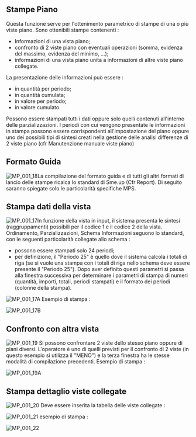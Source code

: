 ## Stampe Piano
Questa funzione serve per l'ottenimento parametrico di stampe di una o più viste piano.
Sono ottenibili stampe contenenti : 
 * Informazioni di una vista piano;
 * confronto di 2 viste piano con eventuali operazioni (somma, evidenza del massimo, evidenza del minimo, ...);
 * informazioni di una vista piano unita a informazioni di altre viste piano collegate.

La presentazione delle informazioni può essere : 
 * in quantità per periodo;
 * in quantità cumulata;
 * in valore per periodo;
 * in valore cumulato.

Possono essere stampati tutti i dati oppure solo quelli contenuti all'interno delle parzializzazioni. I periodi con cui vengono presentate le informazioni in stampa possono essere corrispondenti
all'impostazione del piano oppure uno dei possibili tipi di sintesi creati nella gestione delle analisi differenze di 2 viste piano (cfr Manutenzione manuale viste piano)

## Formato Guida
![MP_001_18](http://localhost:3000/immagini/MBDOC_OGG-P_MPST20/MP_001_18.png)La compilazione del formato guida e di tutti gli altri formati di lancio delle stampe ricalca lo standard di Sme.up (Cfr Report).
Di seguito saranno spiegate solo le particolarità specifiche MPS.

## Stampa dati della vista
![MP_001_17](http://localhost:3000/immagini/MBDOC_OGG-P_MPST20/MP_001_17.png)In funzione della vista in input, il sistema presenta le sintesi (raggruppamenti) possibili per il codice 1 e il codice 2 della vista.
Ordinamento, Parzializzazioni, Schema Informazioni seguono lo standard, con le seguenti particolarità collegate allo schema : 
 * possono essere stampati solo 24 periodi;
 * per definizione, il "Periodo 25" è quello dove il sistema calcola i totali di riga (se si vuole una stampa con i totali di riga nello schema deve essere presente il "Periodo 25").
Dopo aver definito questi parametri si passa alla finestra successiva per determinare i parametri di stampa di numeri (quantità, importi, totali, periodi stampati) e il formato dei periodi (colonne della
stampa).

![MP_001_17A](http://localhost:3000/immagini/MBDOC_OGG-P_MPST20/MP_001_17A.png)
Esempio di stampa : 

![MP_001_17B](http://localhost:3000/immagini/MBDOC_OGG-P_MPST20/MP_001_17B.png)
## Confronto con altra vista
![MP_001_19](http://localhost:3000/immagini/MBDOC_OGG-P_MPST20/MP_001_19.png)
Si possono confrontare 2 viste dello stesso piano oppure di piani diversi.
L'operatore è uno di quelli previsti per il confronto di 2 viste (in questo esempio si utilizza il "MENO") e la terza finestra ha le stesse modalità di compilazione precedenti.
Esempio di stampa : 

![MP_001_19A](http://localhost:3000/immagini/MBDOC_OGG-P_MPST20/MP_001_19A.png)
## Stampa dettaglio viste collegate

![MP_001_20](http://localhost:3000/immagini/MBDOC_OGG-P_MPST20/MP_001_20.png)
Deve essere inserita la tabella delle viste collegate : 

![MP_001_21](http://localhost:3000/immagini/MBDOC_OGG-P_MPST20/MP_001_21.png)
esempio di stampa : 

![MP_001_22](http://localhost:3000/immagini/MBDOC_OGG-P_MPST20/MP_001_22.png)